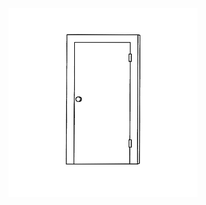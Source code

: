 <html lang="en-US">
<head>
 <style>
	div {
	margin:auto;
	width: 60%;
 </style>
</head>
<body>
<div>
    <a href="gate/index.html"><img src="gate/images/door.gif"></a>
</div>
</body>

</html>